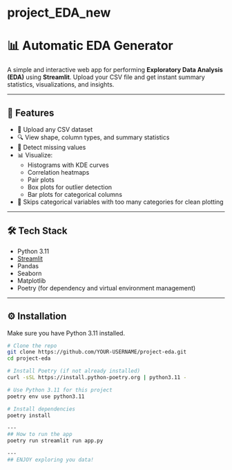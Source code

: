 # project_EDA_new
# 📊 Automatic EDA Generator

A simple and interactive web app for performing **Exploratory Data Analysis (EDA)** using **Streamlit**. Upload your CSV file and get instant summary statistics, visualizations, and insights.

---

## 🚀 Features

- 📁 Upload any CSV dataset
- 🔍 View shape, column types, and summary statistics
- 🧼 Detect missing values
- 📊 Visualize:
  - Histograms with KDE curves
  - Correlation heatmaps
  - Pair plots
  - Box plots for outlier detection
  - Bar plots for categorical columns
- 🚫 Skips categorical variables with too many categories for clean plotting

---

## 🛠️ Tech Stack

- Python 3.11
- [Streamlit](https://streamlit.io/)
- Pandas
- Seaborn
- Matplotlib
- Poetry (for dependency and virtual environment management)

---

## ⚙️ Installation

Make sure you have Python 3.11 installed.

```bash
# Clone the repo
git clone https://github.com/YOUR-USERNAME/project-eda.git
cd project-eda

# Install Poetry (if not already installed)
curl -sSL https://install.python-poetry.org | python3.11 -

# Use Python 3.11 for this project
poetry env use python3.11

# Install dependencies
poetry install

---
## How to run the app
poetry run streamlit run app.py

---
## ENJOY exploring you data!

